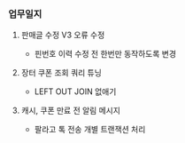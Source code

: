 ### 업무일지

1. 판매글 수정 V3 오류 수정

   - 핀번호 이력 수정 전 한번만 동작하도록 변경

2. 장터 쿠폰 조회 쿼리 튜닝

   - LEFT OUT JOIN 없애기

3. 캐시, 쿠폰 만료 전 알림 메시지

   - 팔라고 톡 전송 개별 트랜잭션 처리
